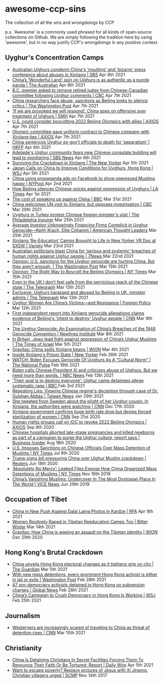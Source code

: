 # awesome-ccp-sins
The collection of all the sins and wrongdoings by CCP

p.s. 'Awesome' is a commonly used phrased for all kinds of open-source collections on Github. We are simply following the tradition here by using 'awesome', but in no way justify CCP's wrongdoings in any positive context.

## Uyghur's Concentration Camps
- [Australian Uighurs condemn China's 'insulting' and 'bizarre' press conference about abuses in Xinjiang | SBS](https://www.sbs.com.au/news/australian-uighurs-condemn-china-s-insulting-and-bizarre-press-conference-about-abuses-in-xinjiang) Apr 8th 2021
- [China’s ‘Wonderful Land’ spin on Uighurs is as authentic as a purple panda | The Australian](https://www.theaustralian.com.au/commentary/editorials/chinas-uighur-spin-is-as-authentic-as-a-purple-panda/news-story/40be9918d83ded5a01f6de2ca5c41afe) Apr 8th 2021
- [B.C. premier asked to remove retired judge from Chinese-Canadian committee following Uyghur comments | CBC](https://www.cbc.ca/news/canada/british-columbia/bill-yee-uyghur-genocide-1.5979027) Apr 7th 2021
- [China researchers face abuse, sanctions as Beijing looks to silence critics | The Washington Post](https://www.washingtonpost.com/world/asia_pacific/china-online-threats-academics-xinjiang/2021/04/07/2ff73360-968f-11eb-8f0a-3384cf4fb399_story.html) Apr 7th 2021
- [‘If we are provoked we will respond’: China goes on offensive over treatment of Uighurs | SMH](https://www.smh.com.au/politics/federal/if-we-are-provoked-we-will-respond-china-goes-on-offensive-over-treatment-of-uighurs-20210407-p57h6p.html) Apr 7th 2021
- [U.S. could consider boycotting 2022 Beijing Olympics with allies | AXIOS](https://www.axios.com/us-boycott-2022-beijing-winter-olympics-9a6349f5-41db-4067-a2c8-53ed004f54ac.html) Apr 7th 2021
- [Olympic committee gave uniform contract to Chinese company with Xinjiang ties | AXIOS](https://www.axios.com/olympic-committee-gave-uniform-contract-to-chinese-company-with-xinjiang-ties-7ef4000e-2d39-49c8-8134-2e871be6837f.html) Apr 7th 2021
- [China sentences Uyghur ex-gov’t officials to death for ‘separatism’ | HKFP](https://hongkongfp.com/2021/04/06/china-sentences-uyghur-ex-govt-officials-to-death-for-separatism/) Apr 6th 2021
- [Adelaide's Uighur community fears new Chinese consulate building will lead to monitoring | SBS News](https://www.sbs.com.au/news/adelaide-s-uighur-community-fears-new-chinese-consulate-building-will-lead-to-monitoring) Apr 6th 2021
- [Surviving the Crackdown in Xinjiang | The New Yorker](https://www.newyorker.com/magazine/2021/04/12/surviving-the-crackdown-in-xinjiang) Apr 5th 2021
- [Japan Calls on China to Improve Conditions for Uyghurs, Hong Kong | WSJ](https://www.wsj.com/articles/japan-calls-on-china-to-improve-conditions-for-uyghurs-hong-kong-11617629893) Apr 5th 2021
- [China using propaganda ads on Facebook to show oppressed Muslims happy | NYPost ](https://nypost.com/2021/04/02/china-using-propaganda-ads-on-facebook-to-show-oppressed-muslims-happy/) Apr 2nd 2021
- [How Beijing silences Chinese voices against oppression of Uyghurs | LA Times](https://www.latimes.com/world-nation/story/2021-04-01/china-xinjiang-uyghur-han-censorship-nationalism) Apr 1st 2021
- [The cost of speaking up against China | BBC](https://www.bbc.com/news/world-asia-china-56563449) Mar 31st 2021
- [China welcomes UN visit to Xinjiang, but opposes investigation | CBC](https://www.cbc.ca/news/politics/china-un-xinjiang-human-rights-1.5968002) Mar 29th 2021
- [Uyghurs in Turkey protest Chinese foreign minister's visit | The Philadelphia Inquirer](https://www.inquirer.com/wires/ap/uyghurs-turkey-protest-chinese-foreign-ministers-visit-20210325.html) Mar 25th 2021
- [Average Investor Unknowingly Financing Firms Complicit in Uyghur Genocide—Keith Krach, Ellie Cohanim | American Thought Leaders](https://rumble.com/vf1n13-average-investor-unknowingly-financing-firms-complicit-in-uyghur-genocideke.html) Mar 25th 2021
- [Xinjiang ‘Re-Education’ Camps Brought to Life in New Yorker VR Doc at SXSW | Variety](https://variety.com/2021/film/news/xinjiang-reeducated-sxsw-new-yorker-virtual-reality-1234936443/) Mar 23rd 2021
- [Australian politicians blast China for ‘serious and systemic’ breaches of human rights against Uighur people | 7News ](https://7news.com.au/news/world/china-criticised-for-abuse-against-uighurs-c-2405221) Mar 22nd 2021
- [Opinion: U.S. sanctions for the Uyghur genocide are hurting China. But they aren’t enough. | The Washington Post](https://www.washingtonpost.com/opinions/global-opinions/us-sanctions-for-the-uyghur-genocide-are-hurting-china-but-they-arent-enough/2021/03/13/fc09c45c-8359-11eb-81db-b02f0398f49a_story.html) Mar 15th 2021
- [Opinion: The Right Way to Boycott the Beijing Olympics | NY Times](https://www.nytimes.com/2021/03/15/opinion/politics/beijing-olympics-mitt-romney.html) Mar 15th 2021
- [Even in the UK I don’t feel safe from the pernicious reach of the Chinese state | The Telegraph](https://www.telegraph.co.uk/news/2021/03/13/even-uk-dont-feel-safe-pernicious-reach-chinese-state/) Mar 13th 2021
- [Exclusive: Uighurs harassed and abused by Beijing in UK, minister admits | The Telegraph](https://www.telegraph.co.uk/news/2021/03/13/exclusive-uighurs-harassed-abused-beijing-uk-minister-admits/) Mar 13th 2021
- [Uyghur Women Are China’s Victims—and Resistance | Foreign Policy ](https://foreignpolicy.com/2021/03/12/uyghur-women-are-chinas-victims-and-resistance/) Mar 12th 2021
- [First independent report into Xinjiang genocide allegations claims evidence of Beijing's 'intent to destroy' Uyghur people | CNN](https://edition.cnn.com/2021/03/09/asia/china-uyghurs-xinjiang-genocide-report-intl-hnk/index.html) Mar 9th 2021
- [The Uyghur Genocide: An Examination of China’s Breaches of the 1948 Genocide Convention | Newlines Institute](https://newlinesinstitute.org/uyghurs/the-uyghur-genocide-an-examination-of-chinas-breaches-of-the-1948-genocide-convention/) Mar 8th 2021
- [In Britain, Jews lead fight against oppression of China’s Uighur Muslims | The Times of Israel](https://www.timesofisrael.com/in-britain-jews-lead-fight-against-oppression-of-chinas-uighur-muslims/) Mar 5th 2021
- [Gravitas: China spills Xinjiang beans | WION](https://youtu.be/acABipY-P3w) Mar 4th 2021
- [Inside Xinjiang's Prison State | New Yorker](https://www.newyorker.com/news/a-reporter-at-large/china-xinjiang-prison-state-uighur-detention-camps-prisoner-testimony) Feb 26th 2021
- [WATCH: Biden Excuses Genocide Of Uyghurs As A “Cultural Norm”
 | The National Pulse](https://thenationalpulse.com/breaking/biden-excuses-uyghur-genocide/) Feb 16th 2021
- [Biden calls Chinese President Xi and criticizes abuse of Uighurs. But we need more than words. | NBC News](https://www.cnn.com/videos/world/2021/02/17/china-uyghurs-human-rights-joe-biden-town-hall-vpx.cnn/video/playlists/joe-biden-town-hall/) Feb 13th 2021
- ['Their goal is to destroy everyone': Uighur camp detainees allege systematic rape | BBC
](https://www.bbc.com/news/world-asia-china-55794071) Feb 3rd 2021
- [Repeating Lies: Viewing Chinese regime's deception through case of Dr. Gulshan Abbas | Taiwan News](https://www.taiwannews.com.tw/en/news/4114120) Jan 29th 2021
- [She tweeted from Sweden about the plight of her Uyghur cousin. In Xinjiang, the authorities were watching
 | CNN](https://www.cnn.com/2020/12/16/china/uyghurs-silenced-abroad-intl-dst-hnk/index.html) Dec 17th 2020
- [Xinjiang government confirms huge birth rate drop but denies forced sterilization of women | CNN](https://www.cnn.com/2020/09/21/asia/xinjiang-china-response-sterilization-intl-hnk/index.html) Sep 21st 2020
- [Human rights groups call on IOC to revoke 2022 Beijing Olympics | AXIOS](https://www.axios.com/human-rights-2022-beijing-winter-olympics-fd52ee3f-6330-44db-a4b5-fbcc736a4148.html) Sep 9th 2020
- [Chinese hospitals aborted late-stage pregnancies and killed newborns as part of a campaign to purge the Uighur culture, report says | Business Insider](https://www.businessinsider.com/china-xinjiang-hospitals-abort-uighur-pregnancies-killed-newborns-report-2020-8?r=DE&IR=Ti&fbclid=IwAR2RGTB1EhNTDpEH9bhYjWwajNL5j5zEM3_yn7Okq-BAr0EcXN4vXlvYF_M) Aug 18th 2020
- [U.S. Imposes Sanctions on Chinese Officials Over Mass Detention of Muslims
| NY Times](https://www.nytimes.com/2020/07/09/world/asia/trump-china-sanctions-uighurs.html) Jul 9th 2020
- [Trump signs bill pressuring China over Uighur Muslim crackdown | Reuters](https://www.reuters.com/article/us-usa-china-xinjiang-idUSKBN23O3EW) Jun 18th 2020
- [‘Absolutely No Mercy’: Leaked Files Expose How China Organized Mass Detentions of Muslims | NY Times](https://www.nytimes.com/interactive/2019/11/16/world/asia/china-xinjiang-documents.html) Nov 16th 2019
- [China’s Vanishing Muslims: Undercover In The Most Dystopian Place In The World | VICE News](https://youtu.be/v7AYyUqrMuQ) Jun 29th 2019

## Occupation of Tibet
- [China in New Push Against Dalai Lama Photos in Kardze | RFA](https://www.rfa.org/english/news/tibet/photos-04092021131635.html) Apr 9th 2021
- [Women Routinely Raped in Tibetan Reeducation Camps Too | Bitter Winter](https://bitterwinter.org/women-routinely-raped-in-tibetan-reeducation-camps-too/) Mar 14th 2021
- [Gravitas: How China is waging an assault on the Tibetan identity | WION](https://youtu.be/CVdElQQzi1I) Dec 29th 2020

## Hong Kong's Brutal Crackdown
- [China unveils Hong Kong electoral changes as it tightens grip on city | The Guardian](https://www.theguardian.com/world/2021/mar/05/china-unveils-hong-kong-electoral-reform-as-beijing-tightens-grip) Mar 5th 2021
- [With new mass detentions, every prominent Hong Kong activist is either in jail or exile | Washington Post](https://www.washingtonpost.com/world/asia_pacific/hong-kong-arrests-national-security-law/2021/02/28/7e6cd252-77ea-11eb-9489-8f7dacd51e75_story.html) Feb 28th 2021
- [47 pro-democracy activists detained in Hong Kong on subversion charges | Global News](https://globalnews.ca/news/7667976/hong-kong-47-protesters-detained/) Feb 28th 2021
- [China’s Campaign to Crush Democracy in Hong Kong Is Working | WSJ](https://www.wsj.com/articles/chinas-campaign-to-crush-democracy-in-hong-kong-is-working-11614268174) Feb 25th 2021

## Journalism
- [Westerners are increasingly scared of traveling to China as threat of detention rises | CNN](https://edition.cnn.com/2021/03/09/china/china-travel-foreigners-arbitrary-detention-hnk-dst-intl/index.html) Mar 10th 2021

## Christianity
- [China Is Detaining Christians In Secret Facilities Forcing Them To Renounce Their Faith Or Be Tortured: Report | Daily Wire](https://www.dailywire.com/news/china-is-detaining-christians-in-secret-facilities-forcing-them-to-renounce-their-faith-or-be-tortured-report) Apr 5th 2021 
- [Want to escape poverty? Replace pictures of Jesus with Xi Jinping, Christian villagers urged | SCMP](https://www.scmp.com/news/china/policies-politics/article/2119699/praise-xi-jinping-not-jesus-escape-poverty-christian) Nov 14th 2017
